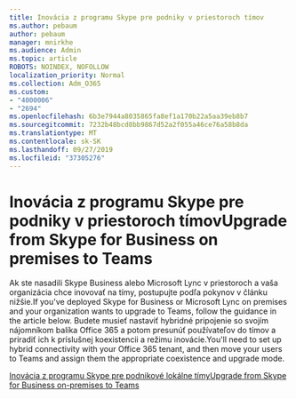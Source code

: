 ```yaml
---
title: Inovácia z programu Skype pre podniky v priestoroch tímov
ms.author: pebaum
author: pebaum
manager: mnirkhe
ms.audience: Admin
ms.topic: article
ROBOTS: NOINDEX, NOFOLLOW
localization_priority: Normal
ms.collection: Adm_O365
ms.custom:
- "4000006"
- "2694"
ms.openlocfilehash: 6b3e7944a8035865fa8ef1a170b22a5aa39eb8b7
ms.sourcegitcommit: 7232b48bcd8bb9867d52a2f055a46ce76a58b8da
ms.translationtype: MT
ms.contentlocale: sk-SK
ms.lasthandoff: 09/27/2019
ms.locfileid: "37305276"
---
```

# <a name="upgrade-from-skype-for-business-on-premises-to-teams"></a><span data-ttu-id="fec48-102">Inovácia z programu Skype pre podniky v priestoroch tímov</span><span class="sxs-lookup"><span data-stu-id="fec48-102">Upgrade from Skype for Business on premises to Teams</span></span>

<span data-ttu-id="fec48-103">Ak ste nasadili Skype Business alebo Microsoft Lync v priestoroch a vaša organizácia chce inovovať na tímy, postupujte podľa pokynov v článku nižšie.</span><span class="sxs-lookup"><span data-stu-id="fec48-103">If you've deployed Skype for Business or Microsoft Lync on premises and your organization wants to upgrade to Teams, follow the guidance in the article below.</span></span> <span data-ttu-id="fec48-104">Budete musieť nastaviť hybridné pripojenie so svojím nájomníkom balíka Office 365 a potom presunúť používateľov do tímov a priradiť ich k príslušnej koexistencii a režimu inovácie.</span><span class="sxs-lookup"><span data-stu-id="fec48-104">You'll need to set up hybrid connectivity with your Office 365 tenant, and then move your users to Teams and assign them the appropriate coexistence and upgrade mode.</span></span> 

[<span data-ttu-id="fec48-105">Inovácia z programu Skype pre podnikové lokálne tímy</span><span class="sxs-lookup"><span data-stu-id="fec48-105">Upgrade from Skype for Business on-premises to Teams</span></span>](https://docs.microsoft.com/MicrosoftTeams/upgrade-to-teams-execute-skypeforbusinesshybridonprem)


